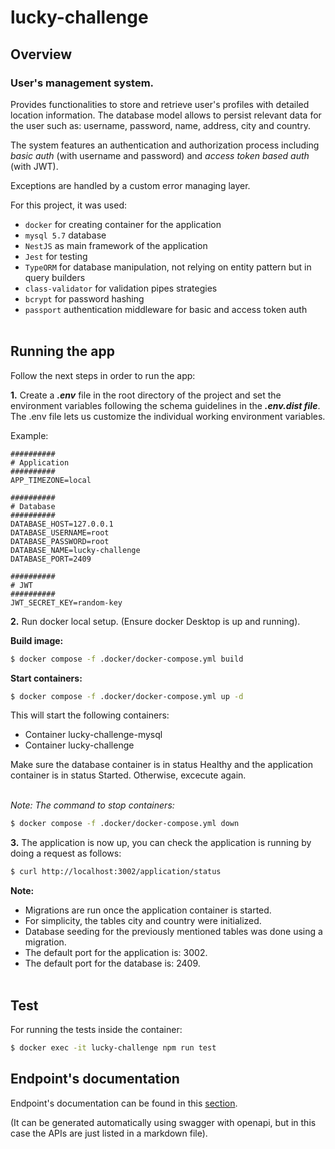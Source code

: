 # lucky-challenge

## Overview
### User's management system.
Provides functionalities to store and retrieve user's profiles with detailed location information. The database model allows to persist relevant data for the user such as: username, password, name, address, city and country.

The system features an authentication and authorization process including _basic auth_ (with username and password) and _access token based auth_ (with JWT).

Exceptions are handled by a custom error managing layer.

For this project, it was used:

* `docker` for creating container for the application
* `mysql 5.7` database
* `NestJS` as main framework of the application
* `Jest` for testing
* `TypeORM` for database manipulation, not relying on entity pattern but in query builders
* `class-validator` for validation pipes strategies
* `bcrypt` for password hashing
* `passport` authentication middleware for basic and access token auth
<br></br>
## Running the app
Follow the next steps in order to run the app:

**1.** Create a ***.env*** file in the root directory of the project and set the environment variables following the
schema guidelines in the ***.env.dist file***.
The .env file lets us customize the individual working environment variables.

Example:

```
##########
# Application
##########
APP_TIMEZONE=local

##########
# Database
##########
DATABASE_HOST=127.0.0.1
DATABASE_USERNAME=root
DATABASE_PASSWORD=root
DATABASE_NAME=lucky-challenge
DATABASE_PORT=2409

##########
# JWT
##########
JWT_SECRET_KEY=random-key

```

**2.** Run docker local setup. (Ensure docker Desktop is up and running).

**Build image:**
```bash
$ docker compose -f .docker/docker-compose.yml build
```
**Start containers:**
```bash
$ docker compose -f .docker/docker-compose.yml up -d
```
This will start the following containers:
* Container lucky-challenge-mysql
* Container lucky-challenge

Make sure the database container is in status Healthy and the application container is in status Started. Otherwise, excecute again.
<br></br>

_Note: The command to stop containers:_
```bash
$ docker compose -f .docker/docker-compose.yml down
```

**3.** The application is now up, you can check the application is running by doing a request as follows:

```bash
$ curl http://localhost:3002/application/status
```


**Note:**

- Migrations are run once the application container is started.
- For simplicity, the tables city and country were initialized.
- Database seeding for the previously mentioned tables was done using a migration.
- The default port for the application is: 3002.
- The default port for the database is: 2409.
<br></br>
## Test
For running the tests inside the container:
```bash
$ docker exec -it lucky-challenge npm run test
```
## Endpoint's documentation
Endpoint's documentation can be found in this [section](./docs/endpoints.md). 

(It can be generated automatically using swagger with openapi, but in this case the APIs are just listed in a markdown file).

